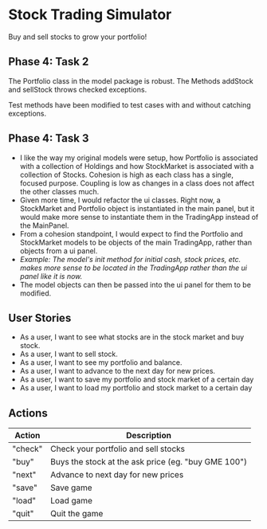 # Stock Trading Simulator

Buy and sell stocks to grow your portfolio!

## Phase 4: Task 2
The Portfolio class in the model package is robust. The Methods addStock and sellStock throws checked exceptions.

Test methods have been modified to test cases with and without catching exceptions. 

## Phase 4: Task 3
- I like the way my original models were setup, how Portfolio is associated with a collection of Holdings and
how StockMarket is associated with a collection of Stocks. Cohesion is high as each class has a single, focused purpose.
Coupling is low as changes in a class does not affect the other classes much. 
- Given more time, I would refactor the ui classes. Right now, a StockMarket and Portfolio object is instantiated
in the main panel, but it would make more sense to instantiate them in the TradingApp instead of the MainPanel. 
- From a cohesion standpoint, I would expect to find the Portfolio and StockMarket models to be objects of the main 
 TradingApp, rather than objects from a ui panel. 
- *Example: The model's init method for initial cash, stock prices, etc. makes more sense to be located in the TradingApp
 rather than the ui panel like it is now.*
- The model objects can then be passed into the ui panel for them to be
 modified.



## User Stories
- As a user, I want to see what stocks are in the stock market and buy stock.
- As a user, I want to sell stock.
- As a user, I want to see my portfolio and balance.
- As a user, I want to advance to the next day for new prices.
- As a user, I want to save my portfolio and stock market of a certain day 
- As a user, I want to load my portfolio and stock market to a certain day
## Actions

|Action|Description|
|---|---|
| "check" | Check your portfolio and sell stocks|
| "buy" | Buys the stock at the ask price (eg. "buy GME 100")|
| "next" | Advance to next day for new prices|
| "save" | Save game|
| "load" | Load game|
| "quit" | Quit the game|